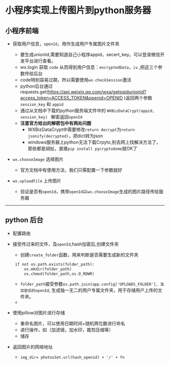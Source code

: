# 小程序实现上传图片到python服务器

## 小程序前端

- 获取用户信息，`openId`，用作生成用户专属图片文件夹   
   - 要生成unionId,需要知道自己小程序appid，secert_key。可以登录微信开发平台进行查看。
   - wx.login 获取 `code` 从而得到用户信息：`encryptedData`，`iv` ,把这三个参数传给后台
   - code特别容易过期，所以需要使用`wx.checkSession`激活
   - python后台通过requests.get(https://api.weixin.qq.com/wxa/getpaidunionid?access_token=ACCESS_TOKEN&openid=OPENID
)返回两个参数 `session_key` 和 `appid`
   - 通过从文档中下载的python服务端文件中的
   `WXBizDataCrypt(appid, session_key)
	`
	解密返回`openId`  
   - **注意官方给出的解密包中有两处问题**
      - WXBizDataCrypt中需要修改`return decrypt`为`return jsonify(decrypted)`，把dict转为json 
      - windows服务器上python无法下载Crpyto,别去网上找解决方法了，那些都是胡扯，直接`pip install pycryptodome`就OK了
	


- `wx.chooseImage` 选择图片
   - 官方文档中有使用方法，我们只需配置一下参数就好

- `wx.uploadFile` 上传图片
   - 验证是否有`openId`，携带`openId`以`wx.chooseImage`生成的图片路径传给服务器
   
---


## python 后台

- 配置路由

- 接受传过来的文件，及`openId`,hash加密后,创建文件夹
   - 创建`create_folder`函数，用来判断是否需要生成新的文件夹
   ```def creat_folder(folder_path):
    if not os.path.exists(folder_path):
        os.mkdir(folder_path)
        os.chmod(folder_path,os.O_RDWR)
   ```
   - `folder_path`接受参数`os.path.join(app.config['UPLOADS_FOLDER'], 及加密后的openId`,
   生成独一无二的用户专属文件夹，用于存储用户上传的文件夹。
   -
   		

- 使用pillow对图片进行存储
   - 重命名图片，可以使用日期时间+随机两位数进行命名
   - 进行操作，如（加滤镜，加水印，裁剪压缩等）
   - 储存
   

- 返回图片的网络地址
   - `img_dir= photosSet.url(hash_openid) + '/' + fn`
   


